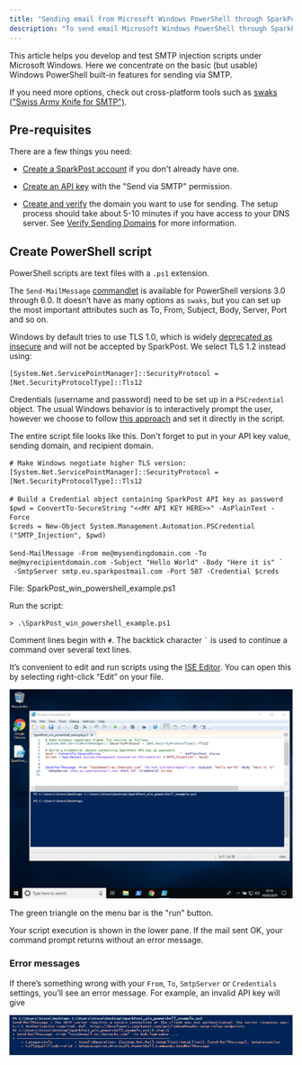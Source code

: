 ```yaml
---
title: "Sending email from Microsoft Windows PowerShell through SparkPost"
description: "To send email Microsoft Windows PowerShell through SparkPost, there are only a few things you need to do First create a Spark Post account if you don't already have one Next create an API key with the Send via SMTP permission"
---
```


This article helps you develop and test SMTP injection scripts under Microsoft Windows. Here we concentrate on the basic (but usable) Windows PowerShell built-in features for sending via SMTP. 

If you need more options, check out cross-platform tools such as [swaks ("Swiss Army Knife for SMTP")](https://www.sparkpost.com/docs/tech-resources/smtp-injection-with-starttls-using-swaks/).

## Pre-requisites
There are a few things you need:
- [Create a SparkPost account](https://app.sparkpost.com/join) if you don't already have one.

- [Create an API key](https://app.sparkpost.com/account/credentials) with the "Send via SMTP" permission.

- [Create and verify](https://app.sparkpost.com/account/sending-domains) the domain you want to use for sending. The setup process should take about 5-10 minutes if you have access to your DNS server. See [Verify Sending Domains](https://www.sparkpost.com/docs/getting-started/getting-started-sparkpost/#step-2-verifying-domain-ownership) for more information.

## Create PowerShell script

PowerShell scripts are text files with a `.ps1` extension.
 
The `Send-MailMessage` [commandlet](https://docs.microsoft.com/en-us/powershell/module/microsoft.powershell.utility/send-mailmessage?view=powershell-6) is available for PowerShell versions 3.0 through 6.0. It doesn’t have as many options as `swaks`, but you can set up the most important attributes such as To, From, Subject, Body, Server, Port and so on.

Windows by default tries to use TLS 1.0, which is widely [deprecated as insecure](https://www.sparkpost.com/blog/tls-v1-0-deprecation/) and will not be accepted by SparkPost. We select TLS 1.2 instead using:
```
[System.Net.ServicePointManager]::SecurityProtocol = [Net.SecurityProtocolType]::Tls12
```
Credentials (username and password) need to be set up in a `PSCredential` object. The usual Windows behavior is to interactively prompt the user, however we choose to follow [this approach](https://blogs.msdn.microsoft.com/koteshb/2010/02/12/powershell-how-to-create-a-pscredential-object/) and set it directly in the script.

The entire script file looks like this. Don't forget to put in your API key value, sending domain, and recipient domain.

```
# Make Windows negotiate higher TLS version:
[System.Net.ServicePointManager]::SecurityProtocol = [Net.SecurityProtocolType]::Tls12
 
# Build a Credential object containing SparkPost API key as password
$pwd = ConvertTo-SecureString "<<MY API KEY HERE>>" -AsPlainText -Force
$creds = New-Object System.Management.Automation.PSCredential ("SMTP_Injection", $pwd)
 
Send-MailMessage -From me@mysendingdomain.com -To me@myrecipientdomain.com -Subject "Hello World" -Body "Here it is" `
 -SmtpServer smtp.eu.sparkpostmail.com -Port 587 -Credential $creds
```
File: SparkPost_win_powershell_example.ps1

Run the script:

```
> .\SparkPost_win_powershell_example.ps1
```

Comment lines begin with `#`. The backtick character `` ` `` is used to continue a command over several text lines.
 
It’s convenient to edit and run scripts using the [ISE Editor](https://docs.microsoft.com/en-us/powershell/scripting/components/ise/introducing-the-windows-powershell-ise?view=powershell-6). You can open this by selecting right-click “Edit” on your file.

![Windows PowerShell ISE](media/ms-windows-powershell/win-powershell-ise.png)

The green triangle on the menu bar is the "run" button.

Your script execution is shown in the lower pane. If the mail sent OK, your command prompt returns without an error message.

### Error messages
If there’s something wrong with your `From`, `To`, `SmtpServer` or `Credentials` settings, you’ll see an error message. For example, an invalid API key will give

![Windows PowerShell error](media/ms-windows-powershell/win-powershell-error.png)

